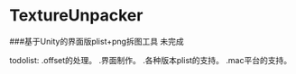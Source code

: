 # TextureUnpacker

###基于Unity的界面版plist+png拆图工具
未完成

todolist:
.offset的处理。
.界面制作。
.各种版本plist的支持。
.mac平台的支持。

